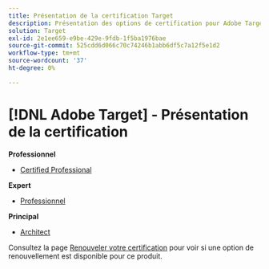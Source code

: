 ```yaml
---
title: Présentation de la certification Target
description: Présentation des options de certification pour Adobe Target
solution: Target
exl-id: 2e1ee659-e9be-429e-9fdb-1f5ba1976bae
source-git-commit: 525cdd6d066c70c74246b1abb6df5c7a12f5e1d2
workflow-type: tm+mt
source-wordcount: '37'
ht-degree: 0%

---
```


# [!DNL Adobe Target] - Présentation de la certification

**Professionnel**

* [Certified Professional](/help/certifications/at/at-p-business.md) <!--AD0-E408-->

**Expert**

* [Professionnel](/help/certifications/at/at-e-business.md) <!--AD0-E406-->

**Principal**

* [Architect](/help/certifications/at/at-m-architect0623.md) <!--AD0-E409-->

Consultez la page [Renouveler votre certification](/help/certifications/renew.md) pour voir si une option de renouvellement est disponible pour ce produit.
